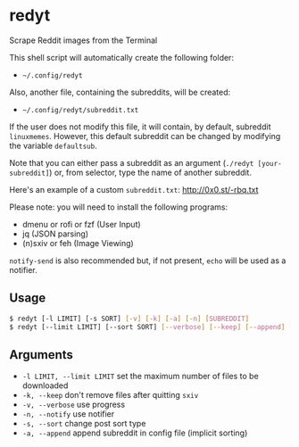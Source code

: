 # redyt

Scrape Reddit images from the Terminal

This shell script will automatically create the following folder:

  - `~/.config/redyt`

Also, another file, containing the subreddits, will be created:

  - `~/.config/redyt/subreddit.txt`

If the user does not modify this file, it will contain, by default, subreddit `linuxmemes`.
However, this default subreddit can be changed by modifying the variable `defaultsub`.

Note that you can either pass a subreddit as an argument (`./redyt [your-subreddit]`)
or, from selector, type the name of another subreddit.

Here's an example of a custom `subreddit.txt`: http://0x0.st/-rbq.txt

Please note: you will need to install the following programs:
  - dmenu or rofi or fzf (User Input)
  - jq (JSON parsing)
  - (n)sxiv or feh (Image Viewing)

`notify-send` is also recommended but, if not present, `echo` will be used as a notifier.

## Usage

```sh
$ redyt [-l LIMIT] [-s SORT] [-v] [-k] [-a] [-n] [SUBREDDIT]
$ redyt [--limit LIMIT] [--sort SORT] [--verbose] [--keep] [--append] [--notify] [SUBREDDIT]
```

## Arguments

* `-l LIMIT, --limit LIMIT` set the maximum number of files to be downloaded
* `-k, --keep` don't remove files after quitting `sxiv`
* `-v, --verbose` use progress
* `-n, --notify` use notifier
* `-s, --sort` change post sort type
* `-a, --append` append subreddit in config file (implicit sorting)

